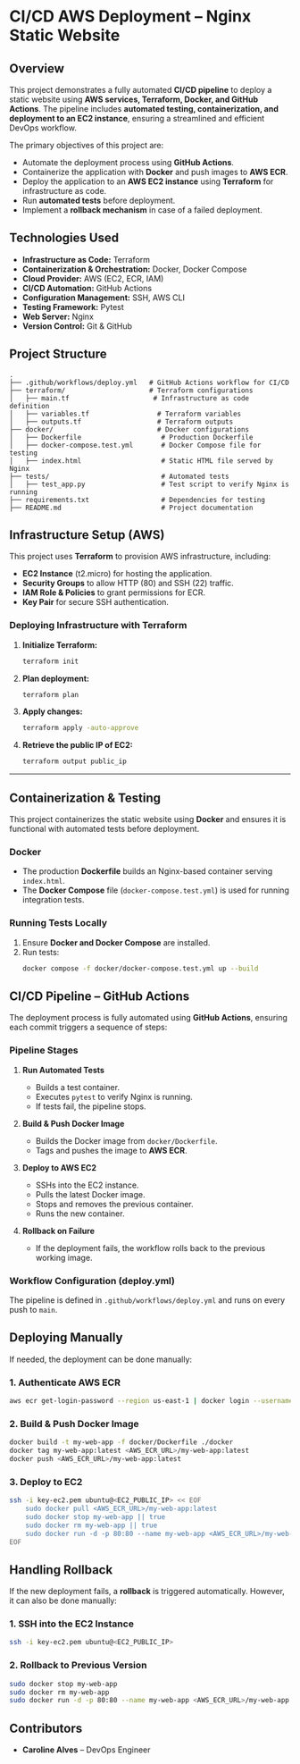 # **CI/CD AWS Deployment – Nginx Static Website**

## **Overview**
This project demonstrates a fully automated **CI/CD pipeline** to deploy a static website using **AWS services, Terraform, Docker, and GitHub Actions**. The pipeline includes **automated testing, containerization, and deployment to an EC2 instance**, ensuring a streamlined and efficient DevOps workflow.

The primary objectives of this project are:
- Automate the deployment process using **GitHub Actions**.
- Containerize the application with **Docker** and push images to **AWS ECR**.
- Deploy the application to an **AWS EC2 instance** using **Terraform** for infrastructure as code.
- Run **automated tests** before deployment.
- Implement a **rollback mechanism** in case of a failed deployment.

## **Technologies Used**
- **Infrastructure as Code:** Terraform
- **Containerization & Orchestration:** Docker, Docker Compose
- **Cloud Provider:** AWS (EC2, ECR, IAM)
- **CI/CD Automation:** GitHub Actions
- **Configuration Management:** SSH, AWS CLI
- **Testing Framework:** Pytest
- **Web Server:** Nginx
- **Version Control:** Git & GitHub

## **Project Structure**
```
.
├── .github/workflows/deploy.yml   # GitHub Actions workflow for CI/CD
├── terraform/                     # Terraform configurations
│   ├── main.tf                     # Infrastructure as code definition
│   ├── variables.tf                 # Terraform variables
│   ├── outputs.tf                   # Terraform outputs
├── docker/                          # Docker configurations
│   ├── Dockerfile                    # Production Dockerfile
│   ├── docker-compose.test.yml       # Docker Compose file for testing
│   ├── index.html                    # Static HTML file served by Nginx
├── tests/                            # Automated tests
│   ├── test_app.py                   # Test script to verify Nginx is running
├── requirements.txt                  # Dependencies for testing
├── README.md                         # Project documentation
```


## **Infrastructure Setup (AWS)**
This project uses **Terraform** to provision AWS infrastructure, including:
- **EC2 Instance** (t2.micro) for hosting the application.
- **Security Groups** to allow HTTP (80) and SSH (22) traffic.
- **IAM Role & Policies** to grant permissions for ECR.
- **Key Pair** for secure SSH authentication.

### **Deploying Infrastructure with Terraform**
1. **Initialize Terraform:**
   ```bash
   terraform init
   ```
2. **Plan deployment:**
   ```bash
   terraform plan
   ```
3. **Apply changes:**
   ```bash
   terraform apply -auto-approve
   ```
4. **Retrieve the public IP of EC2:**
   ```bash
   terraform output public_ip
   ```

---

## **Containerization & Testing**
This project containerizes the static website using **Docker** and ensures it is functional with automated tests before deployment.

### **Docker**
- The production **Dockerfile** builds an Nginx-based container serving `index.html`.
- The **Docker Compose** file (`docker-compose.test.yml`) is used for running integration tests.

### **Running Tests Locally**
1. Ensure **Docker and Docker Compose** are installed.
2. Run tests:
   ```bash
   docker compose -f docker/docker-compose.test.yml up --build
   ```


## **CI/CD Pipeline – GitHub Actions**
The deployment process is fully automated using **GitHub Actions**, ensuring each commit triggers a sequence of steps:

### **Pipeline Stages**
1. **Run Automated Tests**
   - Builds a test container.
   - Executes `pytest` to verify Nginx is running.
   - If tests fail, the pipeline stops.

2. **Build & Push Docker Image**
   - Builds the Docker image from `docker/Dockerfile`.
   - Tags and pushes the image to **AWS ECR**.

3. **Deploy to AWS EC2**
   - SSHs into the EC2 instance.
   - Pulls the latest Docker image.
   - Stops and removes the previous container.
   - Runs the new container.

4. **Rollback on Failure**
   - If the deployment fails, the workflow rolls back to the previous working image.

### **Workflow Configuration (deploy.yml)**
The pipeline is defined in `.github/workflows/deploy.yml` and runs on every push to `main`.


## **Deploying Manually**
If needed, the deployment can be done manually:

### **1. Authenticate AWS ECR**
```bash
aws ecr get-login-password --region us-east-1 | docker login --username AWS --password-stdin <AWS_ECR_URL>
```

### **2. Build & Push Docker Image**
```bash
docker build -t my-web-app -f docker/Dockerfile ./docker
docker tag my-web-app:latest <AWS_ECR_URL>/my-web-app:latest
docker push <AWS_ECR_URL>/my-web-app:latest
```

### **3. Deploy to EC2**
```bash
ssh -i key-ec2.pem ubuntu@<EC2_PUBLIC_IP> << EOF
    sudo docker pull <AWS_ECR_URL>/my-web-app:latest
    sudo docker stop my-web-app || true
    sudo docker rm my-web-app || true
    sudo docker run -d -p 80:80 --name my-web-app <AWS_ECR_URL>/my-web-app:latest
EOF
```


## **Handling Rollback**
If the new deployment fails, a **rollback** is triggered automatically. However, it can also be done manually:

### **1. SSH into the EC2 Instance**
```bash
ssh -i key-ec2.pem ubuntu@<EC2_PUBLIC_IP>
```

### **2. Rollback to Previous Version**
```bash
sudo docker stop my-web-app
sudo docker rm my-web-app
sudo docker run -d -p 80:80 --name my-web-app <AWS_ECR_URL>/my-web-app:previous
```

## **Contributors**
- **Caroline Alves** – DevOps Engineer